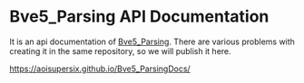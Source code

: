 Bve5_Parsing API Documentation
===

It is an api documentation of [Bve5_Parsing](https://github.com/aoisupersix/Bve5_Parsing). 
There are various problems with creating it in the same repository, so we will publish it here.

https://aoisupersix.github.io/Bve5_ParsingDocs/